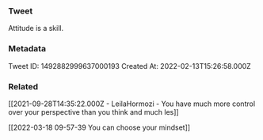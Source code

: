 ### Tweet
Attitude is a skill.

### Metadata
Tweet ID: 1492882999637000193
Created At: 2022-02-13T15:26:58.000Z

### Related
[[2021-09-28T14:35:22.000Z - LeilaHormozi - You have much more control over your perspective than you think and much les]]

[[2022-03-18 09-57-39 You can choose your mindset]]

